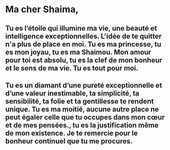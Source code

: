 # Ma cher Shaima,

## Tu es l’étoile qui illumine ma vie, une beauté et intelligence exceptionnelles. L'idée de te quitter n'a plus de place en moi. Tu es ma princesse, tu es mon joyau, tu es ma Shaimou. Mon amour pour toi est absolu, tu es la clef de mon bonheur et le sens de ma vie. Tu es tout pour moi.

## Tu es un diamant d’une pureté exceptionnelle et d’une valeur inestimable, ta simplicité, ta sensibilité, ta folie et ta gentillesse te rendent unique. Tu es ma moitié, aucune autre place ne peut égaler celle que tu occupes dans mon cœur et de mes pensées., tu es la justification même de mon existence. Je te remercie pour le bonheur continuel que tu me procures.
